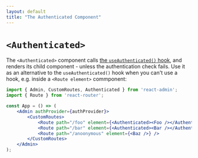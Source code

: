 ```yaml
---
layout: default
title: "The Authenticated Component"
---
```


# `<Authenticated>`

The `<Authenticated>` component calls [the `useAuthenticated()` hook](./useAuthenticated.md), and renders its child component - unless the authentication check fails. Use it as an alternative to the `useAuthenticated()` hook when you can't use a hook, e.g. inside a `<Route element>` commponent:

```jsx
import { Admin, CustomRoutes, Authenticated } from 'react-admin';
import { Route } from 'react-router';

const App = () => (
    <Admin authProvider={authProvider}>
        <CustomRoutes>
            <Route path="/foo" element={<Authenticated><Foo /></Authenticated>} />
            <Route path="/bar" element={<Authenticated><Bar /></Authenticated>} />
            <Route path="/anoonymous" element={<Baz />} />
        </CustomRoutes>
    </Admin>
);
```
